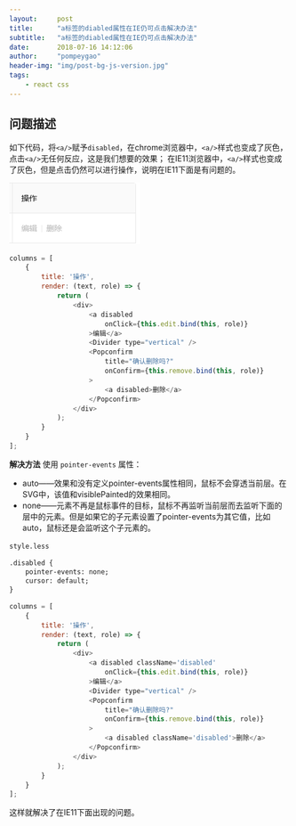 ```yaml
---
layout:     post
title:      "a标签的diabled属性在IE仍可点击解决办法"
subtitle:   "a标签的diabled属性在IE仍可点击解决办法"
date:       2018-07-16 14:12:06
author:     "pompeygao"
header-img: "img/post-bg-js-version.jpg"
tags:
    - react css
---
```


## 问题描述

如下代码，将`<a/>`赋予`disabled`，在chrome浏览器中，`<a/>`样式也变成了灰色，点击`<a/>`无任何反应，这是我们想要的效果；
在IE11浏览器中，`<a/>`样式也变成了灰色，但是点击仍然可以进行操作，说明在IE11下面是有问题的。

![IE](../img/in-post/disabled-ie/IE1.png)
```js
columns = [
    {
        title: '操作',
        render: (text, role) => {
            return (
                <div>
                    <a disabled
                        onClick={this.edit.bind(this, role)}
                    >编辑</a>
                    <Divider type="vertical" />
                    <Popconfirm
                        title="确认删除吗?"
                        onConfirm={this.remove.bind(this, role)}
                    >
                        <a disabled>删除</a>
                    </Popconfirm>
                </div>
            );
        }
    }
];
```

**解决方法**
使用 `pointer-events` 属性：
- auto——效果和没有定义pointer-events属性相同，鼠标不会穿透当前层。在SVG中，该值和visiblePainted的效果相同。
- none——元素不再是鼠标事件的目标，鼠标不再监听当前层而去监听下面的层中的元素。但是如果它的子元素设置了pointer-events为其它值，比如auto，鼠标还是会监听这个子元素的。

`style.less`
```less
.disabled {
    pointer-events: none;
    cursor: default;
}
```

```js
columns = [
    {
        title: '操作',
        render: (text, role) => {
            return (
                <div>
                    <a disabled className='disabled'
                        onClick={this.edit.bind(this, role)}
                    >编辑</a>
                    <Divider type="vertical" />
                    <Popconfirm
                        title="确认删除吗?"
                        onConfirm={this.remove.bind(this, role)}
                    >
                        <a disabled className='disabled'>删除</a>
                    </Popconfirm>
                </div>
            );
        }
    }
];
```
这样就解决了在IE11下面出现的问题。